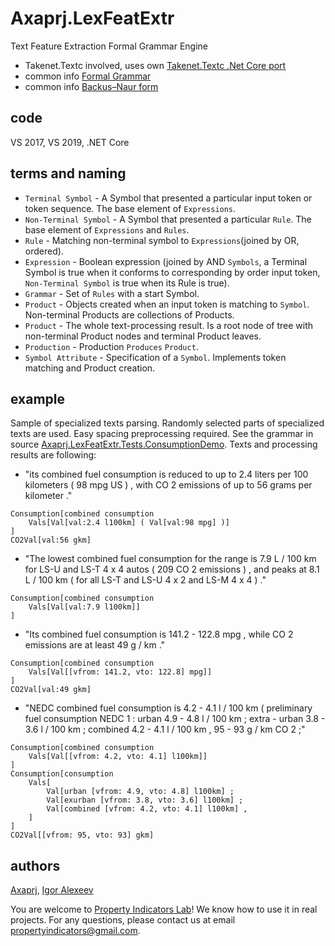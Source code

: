 ﻿# Axaprj.LexFeatExtr
Text Feature Extraction Formal Grammar Engine 
- Takenet.Textc involved, uses own [Takenet.Textc .Net Core port](https://github.com/Axaprj/textc-csharp/tree/port2core)
- common info [Formal Grammar](https://en.wikipedia.org/wiki/Formal_grammar)
- common info [Backus–Naur form](https://en.wikipedia.org/wiki/Backus%E2%80%93Naur_form)

## code
VS 2017, VS 2019, .NET Core

## terms and naming
- `Terminal Symbol` - A Symbol that presented a particular input token or token sequence. The base element of `Expressions`. 
- `Non-Terminal Symbol` - A Symbol that presented a particular `Rule`. The base element of `Expressions` and `Rules`.  
- `Rule` - Matching non-terminal symbol to `Expressions`(joined by OR, ordered).
- `Expression` - Boolean expression 
	(joined by AND `Symbols`, a Terminal Symbol is true when it conforms to corresponding by order input token, 
	`Non-Terminal Symbol` is true when its Rule is true). 
- `Grammar` - Set of `Rules` with a start Symbol.
- `Product` - Objects created when an input token is matching to `Symbol`. Non-terminal Products are collections of Products.
- `Product` - The whole text-processing result. Is a root node of tree with non-terminal Product nodes and terminal Product leaves.
- `Production` - Production `Produces` `Product`.
- `Symbol Attribute` - Specification of a `Symbol`. Implements token matching and Product creation.

## example
Sample of specialized texts parsing. Randomly selected parts of specialized texts are used.
Easy spacing preprocessing required.
See the grammar in source [Axaprj.LexFeatExtr.Tests.ConsumptionDemo](https://github.com/Axaprj/LexFeatExtr/blob/master/Tests/Axaprj.LexFeatExtr.Tests/ConsumptionDemo.cs).
Texts and processing results are following:

- "its combined fuel consumption is reduced to up to 2.4 liters per 100 kilometers ( 98 mpg US ) , with CO 2 emissions of up to 56 grams per kilometer ."
```
Consumption[combined consumption 
	Vals[Val[val:2.4 l100km] ( Val[val:98 mpg] )]
]
CO2Val[val:56 gkm]
```

- "The lowest combined fuel consumption for the range is 7.9 L / 100 km for LS-U and LS-T 4 x 4 autos ( 209 CO 2 emissions ) , and peaks at 8.1 L / 100 km ( for all LS-T and LS-U 4 x 2 and LS-M 4 x 4 ) ."
```
Consumption[combined consumption 
    Vals[Val[val:7.9 l100km]]
]
```

- "Its combined fuel consumption is 141.2 - 122.8 mpg , while CO 2 emissions are at least 49 g / km ."
```
Consumption[combined consumption 
	Vals[Val[[vfrom: 141.2, vto: 122.8] mpg]]
] 
CO2Val[val:49 gkm]
```

- "NEDC combined fuel consumption is 4.2 - 4.1 l / 100 km ( preliminary fuel consumption NEDC 1 : urban 4.9 - 4.8 l / 100 km ; extra - urban 3.8 - 3.6 l / 100 km ; combined 4.2 - 4.1 l / 100 km , 95 - 93 g / km CO 2 ;"
```
Consumption[combined consumption 
	Vals[Val[[vfrom: 4.2, vto: 4.1] l100km]]
] 
Consumption[consumption 
	Vals[
		Val[urban [vfrom: 4.9, vto: 4.8] l100km] ; 
		Val[exurban [vfrom: 3.8, vto: 3.6] l100km] ; 
		Val[combined [vfrom: 4.2, vto: 4.1] l100km] ,
	]
] 
CO2Val[[vfrom: 95, vto: 93] gkm]
```

## authors
[Axaprj](https://github.com/Axaprj), [Igor Alexeev](mailto:axaprj2000@yahoo.com) 

You are welcome to [Property Indicators Lab](https://propertyindicators.github.io/)! 
We know how to use it in real projects.
For any questions, please contact us at email 
[propertyindicators@gmail.com](mailto:propertyindicators@gmail.com).